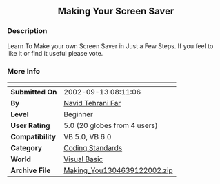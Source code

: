﻿<div align="center">

## Making Your Screen Saver


</div>

### Description

Learn To Make your own Screen Saver in Just a Few Steps. If you feel to like it or find it useful please vote.
 
### More Info
 


<span>             |<span>
---                |---
**Submitted On**   |2002-09-13 08:11:06
**By**             |[Navid Tehrani Far](https://github.com/Planet-Source-Code/PSCIndex/blob/master/ByAuthor/navid-tehrani-far.md)
**Level**          |Beginner
**User Rating**    |5.0 (20 globes from 4 users)
**Compatibility**  |VB 5\.0, VB 6\.0
**Category**       |[Coding Standards](https://github.com/Planet-Source-Code/PSCIndex/blob/master/ByCategory/coding-standards__1-43.md)
**World**          |[Visual Basic](https://github.com/Planet-Source-Code/PSCIndex/blob/master/ByWorld/visual-basic.md)
**Archive File**   |[Making\_You1304639122002\.zip](https://github.com/Planet-Source-Code/navid-tehrani-far-making-your-screen-saver__1-38946/archive/master.zip)








